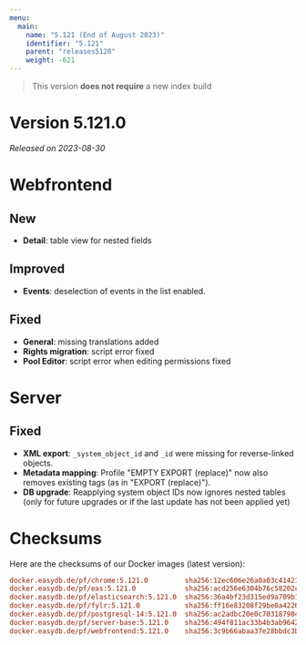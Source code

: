 ```yaml
---
menu:
  main:
    name: "5.121 (End of August 2023)"
    identifier: "5.121"
    parent: "releases5120"
    weight: -621
---
```


> This version **does not require** a new index build

# Version 5.121.0

*Released on 2023-08-30*


# Webfrontend

## New

* **Detail**: table view for nested fields

## Improved

* **Events**: deselection of events in the list enabled.

## Fixed

* **General**: missing translations added
* **Rights migration**: script error fixed
* **Pool Editor**: script error when editing permissions fixed

# Server

## Fixed

* **XML export**: `_system_object_id` and `_id` were missing for reverse-linked objects.
* **Metadata mapping**: Profile "EMPTY EXPORT (replace)" now also removes existing tags (as in "EXPORT (replace)").
* **DB upgrade**: Reapplying system object IDs now ignores nested tables (only for future upgrades or if the last update has not been applied yet)

# Checksums

Here are the checksums of our Docker images (latest version):

```ini
docker.easydb.de/pf/chrome:5.121.0         sha256:12ec606e26a0a03c41421dd0410edef3f1214ebabf23455298c92f419d1ecf25
docker.easydb.de/pf/eas:5.121.0            sha256:acd256e6304b76c58202cb8aa5a491f7834c667ba219510d76dbbb37749ca39c
docker.easydb.de/pf/elasticsearch:5.121.0  sha256:36a4bf23d315ed9a709b1c914e5d5b65b468371589b535fea053a9963a2149dd
docker.easydb.de/pf/fylr:5.121.0           sha256:ff16e83208f29be0a422670b2c36804ebf58ae8e17602bd31f0d202e8ed4dde3
docker.easydb.de/pf/postgresql-14:5.121.0  sha256:ac2adbc20e0c7031879847515385f80ecc71874f432e1db3a0b165fcb9009c05
docker.easydb.de/pf/server-base:5.121.0    sha256:494f811ac33b4b3ab96422d2bd5fb6527f0383f01cab2a8149e627002f5ce057
docker.easydb.de/pf/webfrontend:5.121.0    sha256:3c9b66abaa37e28bbdc3bf3db52fff1520e79181ef12b62b11cb2aa4afc6b29e
```
